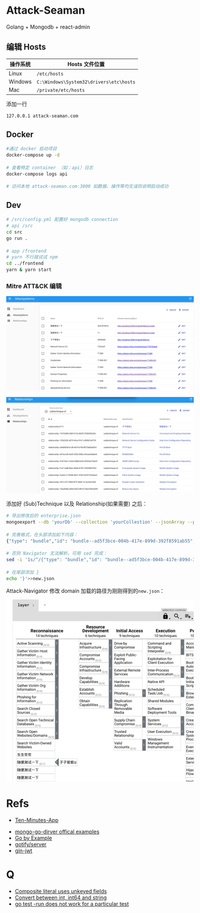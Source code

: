 # Attack-Seaman

Golang + Mongodb + react-admin

## 编辑 Hosts

操作系统 | Hosts 文件位置
-|-
Linux|`/etc/hosts`
Windows|`C:\Windows\System32\drivers\etc\hosts`
Mac|`/private/etc/hosts`

添加一行
```bash
127.0.0.1 attack-seaman.com
```

## Docker

```sh
#通过 docker 启动项目 
docker-compose up -d

# 查看特定 container （如：api）日志
docker-compose logs api

# 访问本地 attack-seaman.com:3000 如数据、操作等均无误则说明启动成功
```

## Dev

```sh
# /src/config.yml 配置好 mongodb connection
# api /src
cd src
go run .

# app /frontend
# yarn 不行就试试 npm
cd ../frontend
yarn & yarn start
```

### Mitre ATT&CK 编辑

![](./attackPatterns.png)

![](./relationships.png)


添加好 (Sub)Technique 以及 Relationship(如果需要) 之后：

```sh
# 导出修改后的 enterprise.json 
mongoexport --db 'yourDb' --collection 'yourCollestion' --jsonArray --pretty> new.json

# 完善格式，在头部添加如下内容：
{"type": "bundle","id": "bundle--ad5f3bce-004b-417e-899d-392f8591ab55","spec_version": "2.0","objects":

# 否则 Navigator 无法解析。可用 sed 完成：
sed -i '1s/^/{"type": "bundle","id": "bundle--ad5f3bce-004b-417e-899d-392f8591ab55","spec_version": "2.0","objects":/' new.json

# 在尾部添加 }
echo '}'>>new.json
```

Attack-Navigator 修改 domain 加载的路径为刚刚得到的`new.json`：

![](navigator.png)


# Refs
- [Ten-Minutes-App](https://github.com/Kirk-Wang/Ten-Minutes-App)
* [mongo-go-dirver offical examples](https://github.com/mongodb/mongo-go-driver/blob/master/examples/documentation_examples/examples.go)
* [Go by Example](https://gobyexample.com/)
* [gotify/server](https://github.com/gotify/server)
* [gin-jwt](https://github.com/appleboy/gin-jwt)

# Q
* [Composite literal uses unkeyed fields](https://stackoverflow.com/questions/54548441/composite-literal-uses-unkeyed-fields)
* [Convert between int, int64 and string](https://yourbasic.org/golang/convert-int-to-string/)
* [go test -run does not work for a particular test](https://github.com/stretchr/testify/issues/460)